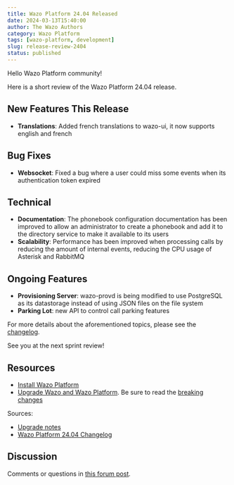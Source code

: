 ```yaml
---
title: Wazo Platform 24.04 Released
date: 2024-03-13T15:40:00
author: The Wazo Authors
category: Wazo Platform
tags: [wazo-platform, development]
slug: release-review-2404
status: published
---
```


Hello Wazo Platform community!

Here is a short review of the Wazo Platform 24.04 release.

## New Features This Release

- **Translations**: Added french translations to wazo-ui, it now supports english and french

## Bug Fixes

- **Websocket**: Fixed a bug where a user could miss some events when its authentication token expired

## Technical

- **Documentation**: The phonebook configuration documentation has been improved to allow an administrator to create a phonebook and add it to the directory service to make it available to its users
- **Scalability**: Performance has been improved when processing calls by reducing the amount of internal events, reducing the CPU usage of Asterisk and RabbitMQ

## Ongoing Features

- **Provisioning Server**: wazo-provd is being modified to use PostgreSQL as its datastorage instead of using JSON files on the file system
- **Parking Lot**: new API to control call parking features

For more details about the aforementioned topics, please see the [changelog](https://wazo-dev.atlassian.net/issues/?jql=project%3DWAZO%20AND%20fixVersion%3D24.04).

See you at the next sprint review!

## Resources

- [Install Wazo Platform](/use-cases)
- [Upgrade Wazo and Wazo Platform](/uc-doc/upgrade/). Be sure to read the
  [breaking changes](/uc-doc/upgrade/upgrade_notes#24-04)

Sources:

- [Upgrade notes](/uc-doc/upgrade/upgrade_notes#24-04)
- [Wazo Platform 24.04 Changelog](https://wazo-dev.atlassian.net/issues/?jql=project%3DWAZO%20AND%20fixVersion%3D24.04)

## Discussion

Comments or questions in
[this forum post](https://wazo-platform.discourse.group/t/blog-wazo-platform-24-04-released).
